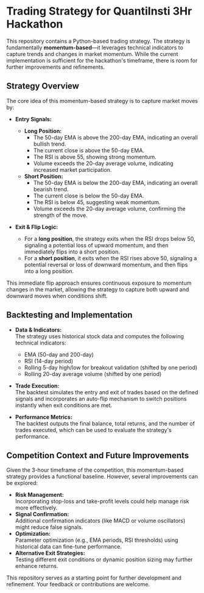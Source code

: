 # Trading Strategy for QuantiInsti 3Hr Hackathon

This repository contains a Python-based trading strategy. The strategy is fundamentally **momentum-based**—it leverages technical indicators to capture trends and changes in market momentum. While the current implementation is sufficient for the hackathon's timeframe, there is room for further improvements and refinements.

## Strategy Overview

The core idea of this momentum-based strategy is to capture market moves by:
- **Entry Signals:**  
  - **Long Position:**  
    - The 50-day EMA is above the 200-day EMA, indicating an overall bullish trend.
    - The current close is above the 50-day EMA.
    - The RSI is above 55, showing strong momentum.
    - Volume exceeds the 20-day average volume, indicating increased market participation.
  - **Short Position:**  
    - The 50-day EMA is below the 200-day EMA, indicating an overall bearish trend.
    - The current close is below the 50-day EMA.
    - The RSI is below 45, suggesting weak momentum.
    - Volume exceeds the 20-day average volume, confirming the strength of the move.

- **Exit & Flip Logic:**  
  - For a **long position**, the strategy exits when the RSI drops below 50, signaling a potential loss of upward momentum, and then immediately flips into a short position.
  - For a **short position**, it exits when the RSI rises above 50, signaling a potential reversal or loss of downward momentum, and then flips into a long position.
  
This immediate flip approach ensures continuous exposure to momentum changes in the market, allowing the strategy to capture both upward and downward moves when conditions shift.

## Backtesting and Implementation

- **Data & Indicators:**  
  The strategy uses historical stock data and computes the following technical indicators:
  - EMA (50-day and 200-day)
  - RSI (14-day period)
  - Rolling 5-day high/low for breakout validation (shifted by one period)
  - Rolling 20-day average volume (shifted by one period)
  
- **Trade Execution:**  
  The backtest simulates the entry and exit of trades based on the defined signals and incorporates an auto-flip mechanism to switch positions instantly when exit conditions are met.

- **Performance Metrics:**  
  The backtest outputs the final balance, total returns, and the number of trades executed, which can be used to evaluate the strategy's performance.

## Competition Context and Future Improvements

Given the 3-hour timeframe of the competition, this momentum-based strategy provides a functional baseline. However, several improvements can be explored:
- **Risk Management:**  
  Incorporating stop-loss and take-profit levels could help manage risk more effectively.
- **Signal Confirmation:**  
  Additional confirmation indicators (like MACD or volume oscillators) might reduce false signals.
- **Optimization:**  
  Parameter optimization (e.g., EMA periods, RSI thresholds) using historical data can fine-tune performance.
- **Alternative Exit Strategies:**  
  Testing different exit conditions or dynamic position sizing may further enhance returns.

This repository serves as a starting point for further development and refinement. Your feedback or contributions are welcome.
